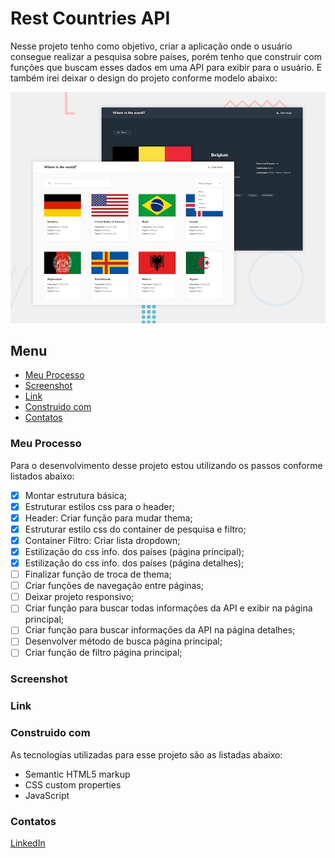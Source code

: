 # Rest Countries API

Nesse projeto tenho como objetivo, criar a aplicação onde o usuário consegue realizar a pesquisa sobre países, porém tenho que construir com funções que buscam esses dados em uma API para exibir para o usuário. E também irei deixar o design do projeto conforme modelo abaixo:

![Imagem preview do projeto](./design/desktop-preview.jpg)

## Menu

- [Meu Processo](#meu-peocesso)
- [Screenshot](#screenshot)
- [Link](#link)
- [Construido com](#construido-com)
- [Contatos](#contatos)

### Meu Processo

Para o desenvolvimento desse projeto estou utilizando os passos conforme listados abaixo:

- [X] Montar estrutura básica;
- [X] Estruturar estilos css para o header;
- [X] Header: Criar função para mudar thema;
- [X] Estruturar estilo css do container de pesquisa e filtro;
- [X] Container Filtro: Criar lista dropdown;
- [X] Estilização do css info. dos países (página principal);
- [X] Estilização do css info. dos países (página detalhes);
- [ ] Finalizar função de troca de thema;
- [ ] Criar funções de navegação entre páginas;
- [ ] Deixar projeto responsivo;
- [ ] Criar função para buscar todas informações da API e exibir na página principal;
- [ ] Criar função para buscar informações da API na página detalhes;
- [ ] Desenvolver método de busca página principal;
- [ ] Criar função de filtro página principal;

### Screenshot

<!--Abaixo estou deixando um screenshot do design final do projeto conforme desenvolvi:-->

<!--![Imagem do meu resultado do projeto](./design/my-solution.jpg)-->

### Link

<!--Estou deixando abaixo o link com o deploy do projeto para visualização direto no navegador:-->

<!--- Para acessar o formulário clique [aqui](https://multi-step-form-dusky-gamma.vercel.app/)-->

### Construido com

As tecnologias utilizadas para esse projeto são as listadas abaixo:

- Semantic HTML5 markup
- CSS custom properties
- JavaScript

### Contatos

[LinkedIn](https://www.linkedin.com/in/lucas-boarini)
